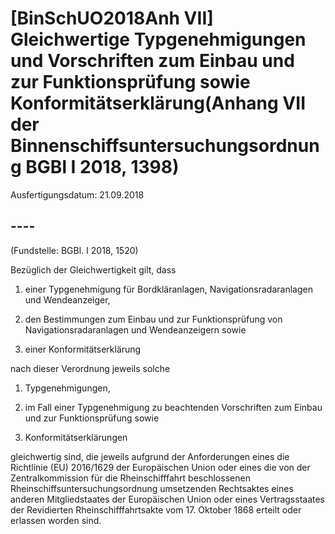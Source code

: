 # [BinSchUO2018Anh VII] Gleichwertige Typgenehmigungen und Vorschriften zum Einbau und zur Funktionsprüfung sowie Konformitätserklärung(Anhang VII der Binnenschiffsuntersuchungsordnung BGBl I 2018, 1398)

Ausfertigungsdatum: 21.09.2018

 

## ----

(Fundstelle: BGBl. I 2018, 1520)

Bezüglich der Gleichwertigkeit gilt, dass

1. einer Typgenehmigung für Bordkläranlagen, Navigationsradaranlagen und Wendeanzeiger,

2. den Bestimmungen zum Einbau und zur Funktionsprüfung von Navigationsradaranlagen und Wendeanzeigern sowie

3. einer Konformitätserklärung

nach dieser Verordnung jeweils solche

1. Typgenehmigungen,

2. im Fall einer Typgenehmigung zu beachtenden Vorschriften zum Einbau und zur Funktionsprüfung sowie

3. Konformitätserklärungen

gleichwertig sind, die jeweils aufgrund der Anforderungen eines die Richtlinie (EU) 2016/1629 der Europäischen Union oder eines die von der Zentralkommission für die Rheinschifffahrt beschlossenen Rheinschiffsuntersuchungsordnung umsetzenden Rechtsaktes eines anderen Mitgliedstaates der Europäischen Union oder eines Vertragsstaates der Revidierten Rheinschifffahrtsakte vom 17. Oktober 1868 erteilt oder erlassen worden sind.

